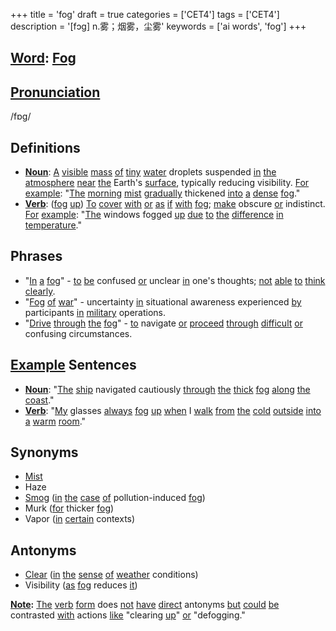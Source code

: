 +++
title = 'fog'
draft = true
categories = ['CET4']
tags = ['CET4']
description = '[fɔg] n.雾；烟雾，尘雾'
keywords = ['ai words', 'fog']
+++

## [Word](/post/word/): [Fog](/post/fog/)

## [Pronunciation](/post/pronunciation/)
/fɒɡ/

## Definitions
- **[Noun](/post/noun/)**: [A](/post/a/) [visible](/post/visible/) [mass](/post/mass/) [of](/post/of/) [tiny](/post/tiny/) [water](/post/water/) droplets suspended [in](/post/in/) [the](/post/the/) [atmosphere](/post/atmosphere/) [near](/post/near/) [the](/post/the/) Earth's [surface](/post/surface/), typically reducing visibility. [For](/post/for/) [example](/post/example/): "[The](/post/the/) [morning](/post/morning/) [mist](/post/mist/) [gradually](/post/gradually/) thickened [into](/post/into/) [a](/post/a/) [dense](/post/dense/) [fog](/post/fog/)."
- **[Verb](/post/verb/)**: ([fog](/post/fog/) [up](/post/up/)) [To](/post/to/) [cover](/post/cover/) [with](/post/with/) [or](/post/or/) [as](/post/as/) [if](/post/if/) [with](/post/with/) [fog](/post/fog/); [make](/post/make/) obscure [or](/post/or/) indistinct. [For](/post/for/) [example](/post/example/): "[The](/post/the/) windows fogged [up](/post/up/) [due](/post/due/) [to](/post/to/) [the](/post/the/) [difference](/post/difference/) [in](/post/in/) [temperature](/post/temperature/)."

## Phrases
- "[In](/post/in/) [a](/post/a/) [fog](/post/fog/)" - [to](/post/to/) [be](/post/be/) confused [or](/post/or/) unclear [in](/post/in/) one's thoughts; [not](/post/not/) [able](/post/able/) [to](/post/to/) [think](/post/think/) [clearly](/post/clearly/).
- "[Fog](/post/fog/) [of](/post/of/) [war](/post/war/)" - uncertainty [in](/post/in/) situational awareness experienced [by](/post/by/) participants [in](/post/in/) [military](/post/military/) operations.
- "[Drive](/post/drive/) [through](/post/through/) [the](/post/the/) [fog](/post/fog/)" - [to](/post/to/) navigate [or](/post/or/) [proceed](/post/proceed/) [through](/post/through/) [difficult](/post/difficult/) [or](/post/or/) confusing circumstances.

## [Example](/post/example/) Sentences
- **[Noun](/post/noun/)**: "[The](/post/the/) [ship](/post/ship/) navigated cautiously [through](/post/through/) [the](/post/the/) [thick](/post/thick/) [fog](/post/fog/) [along](/post/along/) [the](/post/the/) [coast](/post/coast/)."
- **[Verb](/post/verb/)**: "[My](/post/my/) glasses [always](/post/always/) [fog](/post/fog/) [up](/post/up/) [when](/post/when/) I [walk](/post/walk/) [from](/post/from/) [the](/post/the/) [cold](/post/cold/) [outside](/post/outside/) [into](/post/into/) [a](/post/a/) [warm](/post/warm/) [room](/post/room/)."

## Synonyms
- [Mist](/post/mist/)
- Haze
- [Smog](/post/smog/) ([in](/post/in/) [the](/post/the/) [case](/post/case/) [of](/post/of/) pollution-induced [fog](/post/fog/))
- Murk ([for](/post/for/) thicker [fog](/post/fog/))
- Vapor ([in](/post/in/) [certain](/post/certain/) contexts)

## Antonyms
- [Clear](/post/clear/) ([in](/post/in/) [the](/post/the/) [sense](/post/sense/) [of](/post/of/) [weather](/post/weather/) conditions)
- Visibility ([as](/post/as/) [fog](/post/fog/) reduces [it](/post/it/)) 

**[Note](/post/note/):** [The](/post/the/) [verb](/post/verb/) [form](/post/form/) does [not](/post/not/) [have](/post/have/) [direct](/post/direct/) antonyms [but](/post/but/) [could](/post/could/) [be](/post/be/) contrasted [with](/post/with/) actions [like](/post/like/) "clearing [up](/post/up/)" [or](/post/or/) "defogging."
